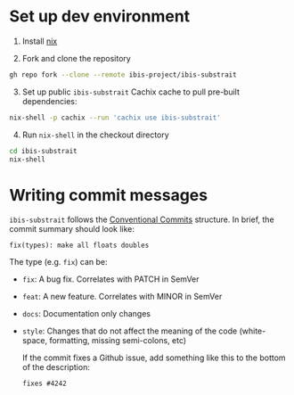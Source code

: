 # Set up dev environment

1. Install [nix](https://nixos.org/download.html)

2. Fork and clone the repository

```sh
gh repo fork --clone --remote ibis-project/ibis-substrait
```

3. Set up public `ibis-substrait` Cachix cache to pull pre-built dependencies:

```sh
nix-shell -p cachix --run 'cachix use ibis-substrait'
```

4. Run `nix-shell` in the checkout directory

```sh
cd ibis-substrait
nix-shell
```


# Writing commit messages

`ibis-substrait` follows the [Conventional
Commits](https://www.conventionalcommits.org/) structure.  In brief, the commit
summary should look like:

    fix(types): make all floats doubles

The type (e.g. `fix`) can be:

- `fix`: A bug fix. Correlates with PATCH in SemVer
- `feat`: A new feature. Correlates with MINOR in SemVer
- `docs`: Documentation only changes
- `style`: Changes that do not affect the meaning of the code (white-space, formatting, missing semi-colons, etc)

  If the commit fixes a Github issue, add something like this to the bottom of the description:

      fixes #4242

